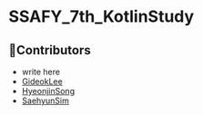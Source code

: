 # SSAFY_7th_KotlinStudy
## 🌈Contributors 
- write here
- [GideokLee](https://github.com/Gideok)
- [HyeonjinSong](https://github.com/ssonghj)
- [SaehyunSim](https://github.com/Nonspecialist1)
